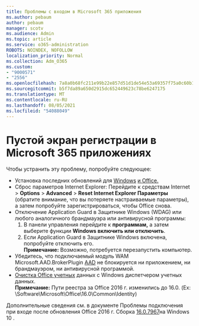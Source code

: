 ```yaml
---
title: Проблемы с входом в Microsoft 365 приложения
ms.author: pebaum
author: pebaum
manager: scotv
ms.audience: Admin
ms.topic: article
ms.service: o365-administration
ROBOTS: NOINDEX, NOFOLLOW
localization_priority: Normal
ms.collection: Adm_O365
ms.custom:
- "9000571"
- "2556"
ms.openlocfilehash: 7a8a0b68fc211e99b22e857d51d1de54e53a69357f75a0c60b1e83078cd5b27f
ms.sourcegitcommit: b5f7da89a650d2915dc652449623c78be6247175
ms.translationtype: MT
ms.contentlocale: ru-RU
ms.lasthandoff: 08/05/2021
ms.locfileid: "54088049"
---
```

# <a name="blank-sign-in-screen-in-microsoft-365-apps"></a>Пустой экран регистрации в Microsoft 365 приложениях

Чтобы устранить эту проблему, попробуйте следующее:
- Установка последних обновлений для [Windows](https://support.microsoft.com/help/4027667/windows-10-update) [и Office.](https://support.office.com/article/update-office-and-your-computer-with-microsoft-update-2ab296f3-7f03-43a2-8e50-46de917611c5)
- Сброс параметров Internet Explorer: Перейдите к средствам Internet  >  **Options**  >  **Advanced**  >  **Reset Internet Explorer Параметры** (обратите внимание, что вы потеряете настраиваемые параметры), а затем попробуйте зарегистрироваться, чтобы Office снова.
- Отключение Application Guard в Защитнике Windows (WDAG) или любого аналогичного брандмауэра или антивирусной программы:
    1. В панели управления перейдите к **программам,** а затем выберите функции **Windows включить или отключить**.
    2. Если Application Guard в Защитнике Windows включена, попробуйте отключить его.<br/>
    **Примечание:** Возможно, потребуется перезапустить компьютер.
- Убедитесь, что подключаемый модуль WAM Microsoft.AAD.BrokerPlugin [AAD](https://docs.microsoft.com/office365/troubleshoot/administration/connection-issue-when-sign-in-office-2016#symptom-1) не блокируется ни приложением, ни брандмауэром, ни антивирусной программой.
- [Очистка Office учетных](https://docs.microsoft.com/office/troubleshoot/error-messages/another-account-already-signed-in#step-3-clear-cached-credentials-on-the-computer) данных с Windows диспетчером учетных данных.<br/>
    **Примечание:** Пути реестра за Office 2016 г. изменились до 16.0. (Ex: \Software\Microsoft\Office\16.0\Common\Identity\)

Дополнительные сведения см. в документе Проблемы подключения при входе после обновления Office 2016 г. Сборка [16.0.7967](https://docs.microsoft.com/office365/troubleshoot/administration/connection-issue-when-sign-in-office-2016)на Windows 10 .